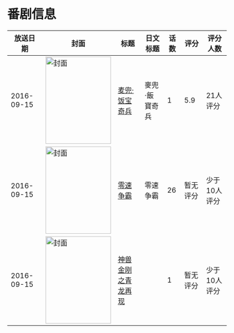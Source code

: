 # 番剧信息

|放送日期|封面|标题|日文标题|话数|评分|评分人数|
|---|---|---|---|---|---|---|
|2016-09-15|<img src="//lain.bgm.tv/pic/cover/c/66/4b/192832_eEJOm.jpg" alt="封面" style="width:150px;height:200px;object-fit:cover;">|[麦兜·饭宝奇兵](https://bangumi.tv/subject/192832)|麥兜·飯寶奇兵|1|5.9|21人评分|
|2016-09-15|<img src="//lain.bgm.tv/pic/cover/c/39/ae/192879_9Z991.jpg" alt="封面" style="width:150px;height:200px;object-fit:cover;">|[零速争霸](https://bangumi.tv/subject/192879)|零速争霸|26|暂无评分|少于10人评分|
|2016-09-15|<img src="//lain.bgm.tv/pic/cover/c/96/50/417920_k4B33.jpg" alt="封面" style="width:150px;height:200px;object-fit:cover;">|[神兽金刚之青龙再现](https://bangumi.tv/subject/417920)||1|暂无评分|少于10人评分|
